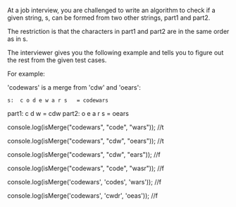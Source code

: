 At a job interview, you are challenged to write an algorithm to check if a given string, s, can be formed from two other strings, part1 and part2.

The restriction is that the characters in part1 and part2 are in the same order as in s.

The interviewer gives you the following example and tells you to figure out the rest from the given test cases.

For example:

'codewars' is a merge from 'cdw' and 'oears':

    s:  c o d e w a r s   = codewars
part1:  c   d   w         = cdw
part2:    o   e   a r s   = oears


console.log(isMerge("codewars", "code", "wars")); //t

console.log(isMerge("codewars", "cdw", "oears")); //t

console.log(isMerge("codewars", "cdw", "ears")); //f

console.log(isMerge("codewars", "code", "wasr")); //f

console.log(isMerge('codewars', 'codes', 'wars')); //f

console.log(isMerge('codewars', 'cwdr', 'oeas')); //f 
